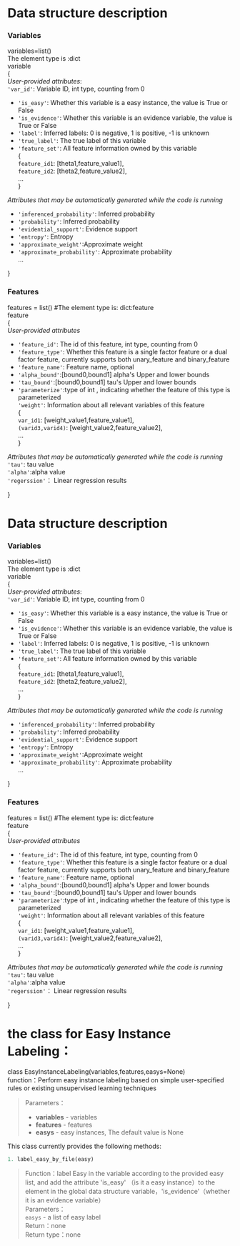 # Data structure description     
### Variables

variables=list()   
The element type is :dict    
variable                      
{                        
  *User-provided attributes*:                              
    `'var_id'`:     Variable ID, int type, counting from 0                     
*    `'is_easy'`:    Whether this variable is a easy instance, the value is True or False                  
*    `'is_evidence'`:  Whether this variable is an evidence variable, the value is True or False
*    `'label'`:  Inferred labels: 0 is negative, 1 is positive, -1 is unknown               
*    `'true_label'`:  The true label of this variable                                 
*    `'feature_set'`:    All feature information owned by this variable                 
    {      
      `feature_id1`: [theta1,feature_value1],                  
      `feature_id2`: [theta2,feature_value2],                     
      ...                      
    }   

  *Attributes that may be automatically generated while the code is running*        
*    `'inferenced_probability'`: Inferred probability   
*    `'probability'`:   Inferred probability             
*    `'evidential_support'`: Evidence support   
*    `'entropy'`: Entropy   
*    `'approximate_weight'`:Approximate weight   
*    `'approximate_probability'`: Approximate   probability      
  ...              
            
}

### Features    

features  = list()      #The element type is: dict:feature         
feature             
{                     
  *User-provided attributes*   
*    `'feature_id'`: The id of this feature, int type, counting from 0      
*    `'feature_type'`: Whether this feature is a single factor feature or a dual factor feature, currently supports both unary_feature and binary_feature            
*    `'feature_name'`: Feature name, optional              
*    `'alpha_bound'`:[bound0,bound1] alpha's Upper and lower bounds  
*    `'tau_bound'`:[bound0,bound1] tau's Upper and lower bounds      
*    `'parameterize'`:type of int , indicating whether the feature of this type is parameterized     
    `'weight'`:  Information about all relevant variables of this  feature                                                               
    {            
      `var_id1`:        [weight_value1,feature_value1],                         
     `(varid3,varid4)`: [weight_value2,feature_value2],                               
      ...                
    }    

*Attributes that may be automatically generated while the code is running*    
    `'tau'`: tau value   
    `'alpha'`:alpha value     
 `'regerssion'`： Linear regression results          
            
}

# Data structure description     
### Variables

variables=list()   
The element type is :dict    
variable                      
{                        
  *User-provided attributes*:                              
    `'var_id'`:     Variable ID, int type, counting from 0                     
*    `'is_easy'`:    Whether this variable is a easy instance, the value is True or False                  
*    `'is_evidence'`:  Whether this variable is an evidence variable, the value is True or False
*    `'label'`:  Inferred labels: 0 is negative, 1 is positive, -1 is unknown               
*    `'true_label'`:  The true label of this variable                                 
*    `'feature_set'`:    All feature information owned by this variable                 
    {      
      `feature_id1`: [theta1,feature_value1],                  
      `feature_id2`: [theta2,feature_value2],                     
      ...                      
    }   

  *Attributes that may be automatically generated while the code is running*        
*    `'inferenced_probability'`: Inferred probability   
*    `'probability'`:   Inferred probability             
*    `'evidential_support'`: Evidence support   
*    `'entropy'`: Entropy   
*    `'approximate_weight'`:Approximate weight   
*    `'approximate_probability'`: Approximate   probability      
  ...              
            
}

### Features    

features  = list()      #The element type is: dict:feature         
feature             
{                     
  *User-provided attributes*   
*    `'feature_id'`: The id of this feature, int type, counting from 0      
*    `'feature_type'`: Whether this feature is a single factor feature or a dual factor feature, currently supports both unary_feature and binary_feature            
*    `'feature_name'`: Feature name, optional              
*    `'alpha_bound'`:[bound0,bound1] alpha's Upper and lower bounds  
*    `'tau_bound'`:[bound0,bound1] tau's Upper and lower bounds      
*    `'parameterize'`:type of int , indicating whether the feature of this type is parameterized     
    `'weight'`:  Information about all relevant variables of this  feature                                                               
    {            
      `var_id1`:        [weight_value1,feature_value1],                         
     `(varid3,varid4)`: [weight_value2,feature_value2],                               
      ...                
    }    

*Attributes that may be automatically generated while the code is running*    
    `'tau'`: tau value   
    `'alpha'`:alpha value     
 `'regerssion'`： Linear regression results          
            
}

# the class for Easy Instance Labeling：  
class EasyInstanceLabeling(variables,features,easys=None)       
function：Perform easy instance labeling based on simple user-specified rules or existing unsupervised learning techniques  
>Parameters：  
> - **variables** - variables  
> - **features** - features  
> - **easys** - easy instances, The default value is None   

This class currently provides the following methods: 
```python   
1. label_easy_by_file(easy) 
```          
>Function：label Easy in the variable according to the provided easy list, and add the attribute 'is_easy' （is it a easy instance）to the element in the global data structure variable，'is_evidence'（whether it is an evidence variable）               
>Parameters：                
>`easys` - a list of easy label      
>Return：none             
>Return type：none      


